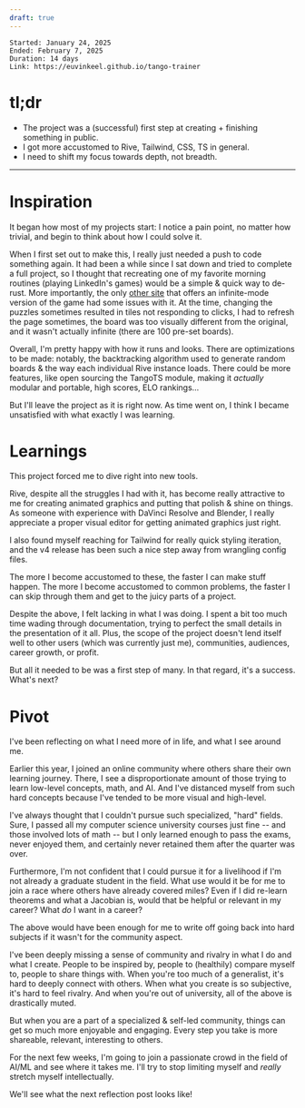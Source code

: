 ```yaml
---
draft: true
---
```

```
Started: January 24, 2025
Ended: February 7, 2025
Duration: 14 days
Link: https://euvinkeel.github.io/tango-trainer
```

# tl;dr
* The project was a (successful) first step at creating + finishing something in public.
* I got more accustomed to Rive, Tailwind, CSS, TS in general.
* I need to shift my focus towards depth, not breadth.

---
# Inspiration
It began how most of my projects start: I notice a pain point, no matter how trivial, and begin to think about how I could solve it.

When I first set out to make this, I really just needed a push to code something again. It had been a while since I sat down and tried to complete a full project, so I thought that recreating one of my favorite morning routines (playing LinkedIn's games) would be a simple & quick way to de-rust. More importantly, the only [other site](https://tangogame.org) that offers an infinite-mode version of the game had some issues with it. At the time, changing the puzzles sometimes resulted in tiles not responding to clicks, I had to refresh the page sometimes, the board was too visually different from the original, and it wasn't actually infinite (there are 100 pre-set boards).

Overall, I'm pretty happy with how it runs and looks. There are optimizations to be made: notably, the backtracking algorithm used to generate random boards & the way each individual Rive instance loads. There could be more features, like open sourcing the TangoTS module, making it *actually* modular and portable, high scores, ELO rankings...

But I'll leave the project as it is right now. As time went on, I think I became unsatisfied with what exactly I was learning.


# Learnings

This project forced me to dive right into new tools.

Rive, despite all the struggles I had with it, has become really attractive to me for creating animated graphics and putting that polish & shine on things. As someone with experience with DaVinci Resolve and Blender, I really appreciate a proper visual editor for getting animated graphics just right. 

I also found myself reaching for Tailwind for really quick styling iteration, and the v4 release has been such a nice step away from wrangling config files.

The more I become accustomed to these, the faster I can make stuff happen. The more I become accustomed to common problems, the faster I can skip through them and get to the juicy parts of a project.



Despite the above, I felt lacking in what I was doing.
I spent a bit too much time wading through documentation, trying to perfect the small details in the presentation of it all. Plus, the scope of the project doesn't lend itself well to other users (which was currently just me), communities, audiences, career growth, or profit.

But all it needed to be was a first step of many. In that regard, it's a success. What's next?

# Pivot

I've been reflecting on what I need more of in life, and what I see around me.

Earlier this year, I joined an online community where others share their own learning journey. There, I see a disproportionate amount of those trying to learn low-level concepts, math, and AI. And I've distanced myself from such hard concepts because I've tended to be more visual and high-level.

I've always thought that I couldn't pursue such specialized, "hard" fields. Sure, I passed all my computer science university courses just fine -- and those involved lots of math -- but I only learned enough to pass the exams, never enjoyed them, and certainly never retained them after the quarter was over.

Furthermore, I'm not confident that I could pursue it for a livelihood if I'm not already a graduate student in the field. What use would it be for me to join a race where others have already covered miles? Even if I did re-learn theorems and what a Jacobian is, would that be helpful or relevant in my career? What *do* I want in a career?



The above would have been enough for me to write off going back into hard subjects if it wasn't for the community aspect.



I've been deeply missing a sense of community and rivalry in what I do and what I create. People to be inspired by, people to (healthily) compare myself to, people to share things with. When you're too much of a generalist, it's hard to deeply connect with others. When what you create is so subjective, it's hard to feel rivalry. And when you're out of university, all of the above is drastically muted.

But when you are a part of a specialized & self-led community, things can get so much more enjoyable and engaging. Every step you take is more shareable, relevant, interesting to others.


For the next few weeks, I'm going to join a passionate crowd in the field of AI/ML and see where it takes me. I'll try to stop limiting myself and *really* stretch myself intellectually.


We'll see what the next reflection post looks like!